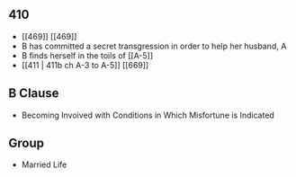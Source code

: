 ## 410
- [[469]] [[469]] 
- B has committed a secret transgression in order to help her husband, A
- B finds herself in the toils of [[A-5]]
- [[411 | 411b ch A-3 to A-5]] [[669]] 

## B Clause
- Becoming Invoived with Conditions in Which Misfortune is Indicated

## Group
- Married Life

